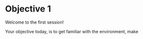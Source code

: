 # Objective 1

Welcome to the first session!

Your objective today, is to get familiar with the environment, make 
